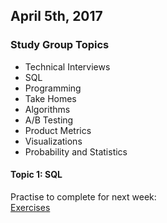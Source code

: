 ## April 5th, 2017

### Study Group Topics
- Technical Interviews
- SQL
- Programming
- Take Homes
- Algorithms
- A/B Testing
- Product Metrics
- Visualizations
- Probability and Statistics
  

#### Topic 1: SQL  
Practise to complete for next week:  
[Exercises](https://en.wikibooks.org/wiki/SQL_Exercises)
